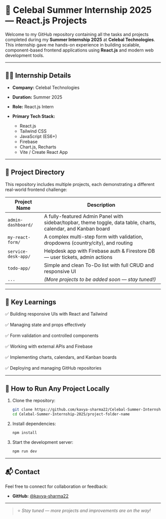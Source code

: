 # 🌟 Celebal Summer Internship 2025 — React.js Projects
 
Welcome to my GitHub repository containing all the tasks and projects completed during my **Summer Internship 2025** at **Celebal Technologies**. This internship gave me hands-on experience in building scalable, component-based frontend applications using **React.js** and modern web development tools.

---

## 👩‍💻 Internship Details

* **Company:** Celebal Technologies
* **Duration:** Summer 2025
* **Role:** React.js Intern
* **Primary Tech Stack:**

  * React.js
  * Tailwind CSS
  * JavaScript (ES6+)
  * Firebase
  * Chart.js, Recharts
  * Vite / Create React App

---

## 📁 Project Directory

This repository includes multiple projects, each demonstrating a different real-world frontend challenge:

| Project Name        | Description                                                                                                    |
| ------------------- | -------------------------------------------------------------------------------------------------------------- |
| `admin-dashboard/`  | A fully-featured Admin Panel with sidebar/topbar, theme toggle, data table, charts, calendar, and Kanban board |
| `my-react-form/`    | A complex multi-step form with validation, dropdowns (country/city), and routing                               |
| `service-desk-app/` | Helpdesk app with Firebase auth & Firestore DB — user tickets, admin actions                                   |
| `todo-app/`         | Simple and clean To-Do list with full CRUD and responsive UI                                                   |
| `...`               | *(More projects to be added soon — stay tuned!)*                                                               |

---

## 📌 Key Learnings

✅ Building responsive UIs with React and Tailwind
<br></br>
✅ Managing state and props effectively
<br></br>
✅ Form validation and controlled components
<br></br>
✅ Working with external APIs and Firebase
<br></br>
✅ Implementing charts, calendars, and Kanban boards
<br></br>
✅ Deploying and managing GitHub repositories

---


## 🚀 How to Run Any Project Locally

1. Clone the repository:

   ```bash
   git clone https://github.com/kavya-sharma22/Celebal-Summer-Internship-2025.git
   cd Celebal-Summer-Internship-2025/project-folder-name
   ```

2. Install dependencies:

   ```bash
   npm install
   ```

3. Start the development server:

   ```bash
   npm run dev
   ```

---

## 📬 Contact

Feel free to connect for collaboration or feedback:

* **GitHub:** [@kavya-sharma22](https://github.com/kavya-sharma22)


---

> ⭐ *Stay tuned — more projects and improvements are on the way!*
